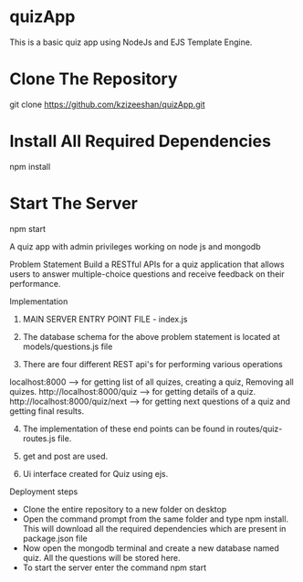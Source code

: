# quizApp
 This is a basic quiz app using NodeJs and EJS Template Engine.

# Clone The Repository
  git clone https://github.com/kzizeeshan/quizApp.git

# Install All Required Dependencies 
  npm install 
  
# Start The Server 
  npm start 

A quiz app with admin privileges working on node js and mongodb

Problem Statement
Build a RESTful APIs for a quiz application that allows users to answer multiple-choice questions and receive feedback on their performance.


Implementation

1. MAIN SERVER ENTRY POINT FILE - index.js

2. The database schema for the above problem statement is located at models/questions.js file

3. There are four different REST api's for performing various operations

localhost:8000 --> for getting list of all quizes, creating a quiz, Removing all quizes.
http://localhost:8000/quiz --> for getting details of a quiz.
http://localhost:8000/quiz/next --> for getting next questions of a quiz and getting final results.

4. The implementation of these end points can be found in routes/quiz-routes.js file.

5. get and post are used.

6. Ui interface created for Quiz using ejs.


Deployment steps

- Clone the entire repository to a new folder on desktop
- Open the command prompt from the same folder and type npm install. This will download all the required dependencies which are present in package.json file
- Now open the mongodb terminal and create a new database named quiz. All the questions will be stored here.
- To start the server enter the command npm start
